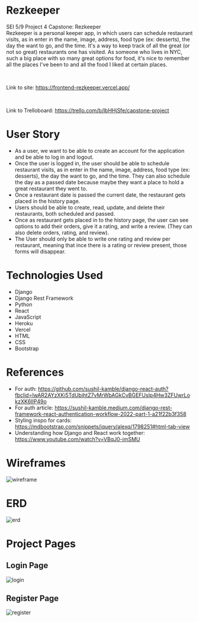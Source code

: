 # Rezkeeper
SEI 5/9 Project 4 Capstone: Rezkeeper  </br>
Rezkeeper is a personal keeper app, in which users can schedule restaurant visits, as in enter in the name, image, address, food type (ex: desserts), the day the want to go, and the time. It's a way to keep track of all the great (or not so great) restaurants one has visited. As someone who lives in NYC, such a big place with so many great options for food, it's nice to remember all the places I've been to and all the food I liked at certain places.

</br>

Link to site: https://frontend-rezkeeper.vercel.app/

</br>

Link to  Trelloboard: https://trello.com/b/lbHHjSfe/capstone-project

# User Story
- As a user, we want to be able to create an account for the application and be able to log in and logout.
- Once the user is logged in, the user should be able to schedule restaurant visits, as in enter in the name, image, address, food type (ex: desserts), the day the want to go, and the time. They can also schedule the day as a passed date because maybe they want a place to hold a great restaurant they went to.
- Once a restaurant date is passed the current date, the restaurant gets placed in the history page.
- Users should be able to create, read, update, and delete their restaurants, both scheduled and passed.
- Once as restaurant gets placed in to the history page, the user can see options to add their orders, give it a rating, and write a review. (They can also delete orders, rating, and review).
- The User should only be able to write one rating and review per restaurant, meaning that ince there is a rating or review present, those forms will disappear.

# Technologies Used
- Django
- Django Rest Framework
- Python
- React
- JavaScript
- Heroku
- Vercel
- HTML
- CSS
- Bootstrap

# References
- For auth: https://github.com/sushil-kamble/django-react-auth?fbclid=IwAR2AYzXKi5TdUbihtZ7vMrWbAGkCvBGEFUslp4Hw3ZFUwrLokzXK6IlP49o
- For auth article: https://sushil-kamble.medium.com/django-rest-framework-react-authentication-workflow-2022-part-1-a21f22b3f358
- Styling inspo for cards: https://mdbootstrap.com/snippets/jquery/alexq/1798251#html-tab-view
- Understanding how Django and React work together: https://www.youtube.com/watch?v=VBqJ0-imSMU

# Wireframes
![wireframe](./images/Wirefram4.jpg)

# ERD
![erd](./images/ERD4.jpg)

# Project Pages

## Login Page 
![login](./images/login.png)

## Register Page
![register](./images/register.png)


